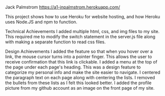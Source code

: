 Jack Palmstrom
https://a1-jnpalmstrom.herokuapp.com/

This project shows how to use Heroku for website hosting, and how Heroku uses Node.JS and npm to function.

Technical Achievements
    I added multiple html, css, and img files to my site. This required me to modify the switch statement in the
    server.js file along with making a separate function to read css files.

Design Achievements
    I added the feature so that when you hover over a link, the mouse cursor turns into a pointer finger. This allows
    the user to receive confirmation that this link is clickable.
    I added a menu at the top of the page under each page's heading. This was a design feature to categorize my personal
    info and make the site easier to navigate. I centered the paragraph text on each page along with centering the
    lists. I removed the bullets from these lists as I felt this looked better. I added the profile picture from my
    github account as an image on the front page of my site.